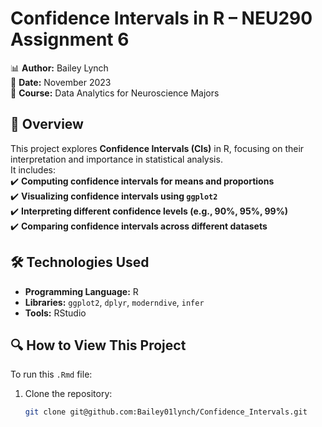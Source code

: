 # Confidence Intervals in R – NEU290 Assignment 6  

📊 **Author:** Bailey Lynch  
📅 **Date:** November 2023  
📍 **Course:** Data Analytics for Neuroscience Majors  

## 📌 Overview  
This project explores **Confidence Intervals (CIs)** in R, focusing on their interpretation and importance in statistical analysis.  
It includes:  
✔️ **Computing confidence intervals for means and proportions**  
✔️ **Visualizing confidence intervals using `ggplot2`**  
✔️ **Interpreting different confidence levels (e.g., 90%, 95%, 99%)**  
✔️ **Comparing confidence intervals across different datasets**  

## 🛠️ Technologies Used  
- **Programming Language:** R  
- **Libraries:** `ggplot2`, `dplyr`, `moderndive`, `infer`  
- **Tools:** RStudio  

## 🔍 How to View This Project  
To run this `.Rmd` file:  
1. Clone the repository:  
   ```bash
   git clone git@github.com:Bailey01lynch/Confidence_Intervals.git
